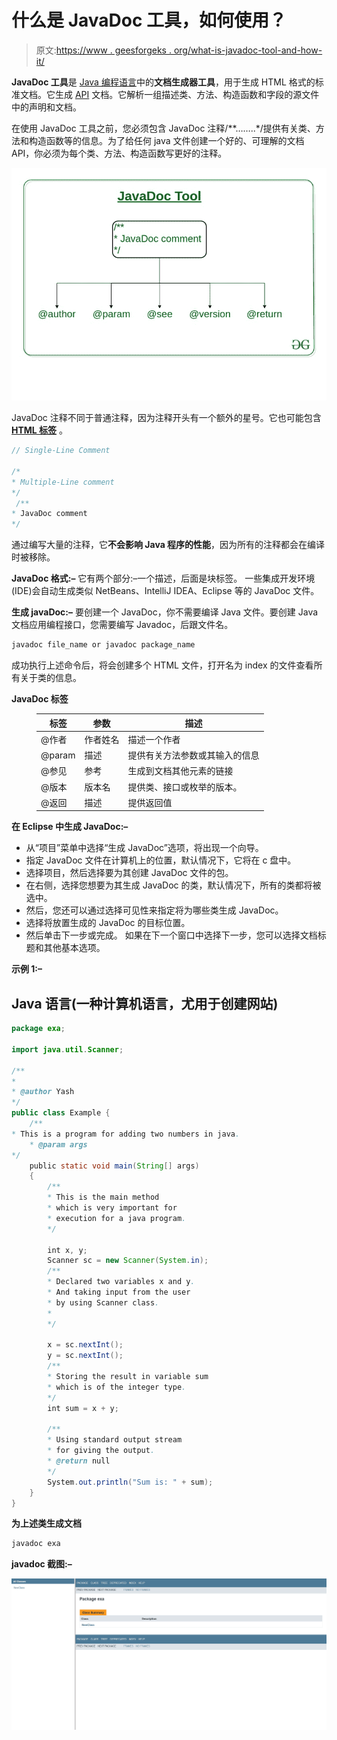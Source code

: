# 什么是 JavaDoc 工具，如何使用？

> 原文:[https://www . geesforgeks . org/what-is-javadoc-tool-and-how-it/](https://www.geeksforgeeks.org/what-is-javadoc-tool-and-how-to-use-it/)

**JavaDoc 工具**是 [Java 编程语言](https://www.geeksforgeeks.org/java/)中的**文档生成器工具**，用于生成 HTML 格式的标准文档。它生成 [API](https://www.geeksforgeeks.org/introduction-to-apis/) 文档。它解析一组描述类、方法、构造函数和字段的源文件中的声明和文档。

在使用 JavaDoc 工具之前，您必须包含 JavaDoc 注释/**……..*/提供有关类、方法和构造函数等的信息。为了给任何 java 文件创建一个好的、可理解的文档 API，你必须为每个类、方法、构造函数写更好的注释。

![](img/b2c753cdeee847be5dee91acb186d20f.png)

JavaDoc 注释不同于普通注释，因为注释开头有一个额外的星号。它也可能包含 [**HTML 标签**](https://www.geeksforgeeks.org/most-commonly-used-tags-in-html/) 。

```java
// Single-Line Comment

/* 
* Multiple-Line comment
*/
 /** 
* JavaDoc comment
*/
```

通过编写大量的注释，它**不会影响 Java 程序的性能**，因为所有的注释都会在编译时被移除。

**JavaDoc 格式:–**
它有两个部分:–一个描述，后面是块标签。
一些集成开发环境(IDE)会自动生成类似 NetBeans、IntelliJ IDEA、Eclipse 等的 JavaDoc 文件。

**生成 javaDoc:–**
要创建一个 JavaDoc，你不需要编译 Java 文件。要创建 Java 文档应用编程接口，您需要编写 Javadoc，后跟文件名。

```java
javadoc file_name or javadoc package_name
```

成功执行上述命令后，将会创建多个 HTML 文件，打开名为 index 的文件查看所有关于类的信息。

**JavaDoc 标签**

<figure class="table">

| 标签 | 参数 | 描述 |
| --- | --- | --- |
| @作者 | 作者姓名 | 描述一个作者 |
| @param | 描述 | 提供有关方法参数或其输入的信息 |
| @参见 | 参考 | 生成到文档其他元素的链接 |
| @版本 | 版本名 | 提供类、接口或枚举的版本。 |
| @返回 | 描述 | 提供返回值 |

</figure>

**在 Eclipse 中生成 JavaDoc:–**

*   从“项目”菜单中选择“生成 JavaDoc”选项，将出现一个向导。
*   指定 JavaDoc 文件在计算机上的位置，默认情况下，它将在 c 盘中。
*   选择项目，然后选择要为其创建 JavaDoc 文件的包。
*   在右侧，选择您想要为其生成 JavaDoc 的类，默认情况下，所有的类都将被选中。
*   然后，您还可以通过选择可见性来指定将为哪些类生成 JavaDoc。
*   选择将放置生成的 JavaDoc 的目标位置。
*   然后单击下一步或完成。
    如果在下一个窗口中选择下一步，您可以选择文档标题和其他基本选项。

**示例 1:–**

## Java 语言(一种计算机语言，尤用于创建网站)

```java
package exa;

import java.util.Scanner;

/**
*
* @author Yash
*/
public class Example {
    /**
* This is a program for adding two numbers in java.
    * @param args
*/
    public static void main(String[] args)
    {
        /**
        * This is the main method
        * which is very important for
        * execution for a java program.
        */

        int x, y;
        Scanner sc = new Scanner(System.in);
        /**
        * Declared two variables x and y.
        * And taking input from the user
        * by using Scanner class.
        *
        */

        x = sc.nextInt();
        y = sc.nextInt();
        /**
        * Storing the result in variable sum
        * which is of the integer type.
        */
        int sum = x + y;

        /**
        * Using standard output stream
        * for giving the output.
        * @return null
        */
        System.out.println("Sum is: " + sum);
    }
}
```

**为上述类生成文档**

```java
javadoc exa
```

**javadoc 截图:–**

![](img/69bae37452aa4c0bc3d9d2144f8ba4f3.png)